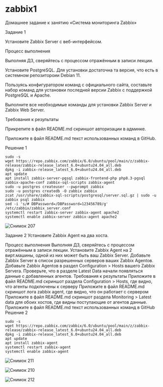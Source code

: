 # zabbix1
Домашнее задание к занятию «Система мониторинга Zabbix»

Задание 1

Установите Zabbix Server с веб-интерфейсом.

Процесс выполнения

Выполняя ДЗ, сверяйтесь с процессом отражённым в записи лекции.

Установите PostgreSQL. Для установки достаточна та версия, что есть в системном репозитороии Debian 11.

Пользуясь конфигуратором команд с официального сайта, составьте набор команд для установки последней версии Zabbix с поддержкой PostgreSQL и Apache.

Выполните все необходимые команды для установки Zabbix Server и Zabbix Web Server.

Требования к результаты

Прикрепите в файл README.md скриншот авторизации в админке.

Приложите в файл README.md текст использованных команд в GitHub.

Решение 1

```
sudo -s
wget https://repo.zabbix.com/zabbix/6.0/ubuntu/pool/main/z/zabbix-release/zabbix-release_latest_6.0+ubuntu24.04_all.deb
dpkg -i zabbix-release_latest_6.0+ubuntu24.04_all.deb
apt update
apt install zabbix-server-pgsql zabbix-frontend-php php8.3-pgsql zabbix-apache-conf zabbix-sql-scripts zabbix-agent
sudo -u postgres createuser --pwprompt zabbix
sudo -u postgres createdb -O zabbix zabbix
zcat /usr/share/zabbix-sql-scripts/postgresql/server.sql.gz | sudo -u zabbix psql zabbix
sed -i 's/# DBPassword=/DBPassword=123456789/g' /etc/zabbix/zabbix_server.conf
systemctl restart zabbix-server zabbix-agent apache2
systemctl enable zabbix-server zabbix-agent apache2
```
![Снимок 207](https://github.com/user-attachments/assets/b776a48e-1674-4557-9915-6fcb8a41c033)

Задание 2
Установите Zabbix Agent на два хоста.

Процесс выполнения
Выполняя ДЗ, сверяйтесь с процессом отражённым в записи лекции.
Установите Zabbix Agent на 2 вирт.машины, одной из них может быть ваш Zabbix Server.
Добавьте Zabbix Server в список разрешенных серверов ваших Zabbix Agentов.
Добавьте Zabbix Agentов в раздел Configuration > Hosts вашего Zabbix Servera.
Проверьте, что в разделе Latest Data начали появляться данные с добавленных агентов.
Требования к результаты
Приложите в файл README.md скриншот раздела Configuration > Hosts, где видно, что агенты подключены к серверу
Приложите в файл README.md скриншот лога zabbix agent, где видно, что он работает с сервером
Приложите в файл README.md скриншот раздела Monitoring > Latest data для обоих хостов, где видны поступающие от агентов данные.
Приложите в файл README.md текст использованных команд в GitHub
Решение 2

```
sudo -s
wget https://repo.zabbix.com/zabbix/6.0/ubuntu/pool/main/z/zabbix-release/zabbix-release_latest_6.0+ubuntu24.04_all.deb
dpkg -i zabbix-release_latest_6.0+ubuntu24.04_all.deb
apt update
apt install zabbix-agent
systemctl restart zabbix-agent
systemctl enable zabbix-agent

```


![Снимок 211](https://github.com/user-attachments/assets/6892d059-7316-4b90-baf9-fb82adb8add5)

![Снимок 210](https://github.com/user-attachments/assets/7c6d7801-d789-447f-8f1b-0a4c394b5225)

![Снимок 212](https://github.com/user-attachments/assets/1b801554-fe8d-43d5-9338-13bf4b6f1c52)



